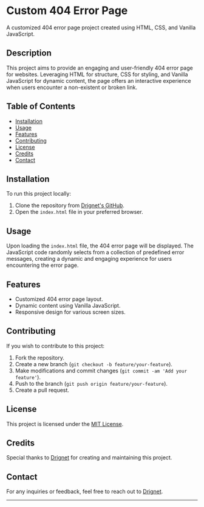 # Custom 404 Error Page

A customized 404 error page project created using HTML, CSS, and Vanilla JavaScript.

## Description

This project aims to provide an engaging and user-friendly 404 error page for websites. Leveraging HTML for structure, CSS for styling, and Vanilla JavaScript for dynamic content, the page offers an interactive experience when users encounter a non-existent or broken link.

## Table of Contents

- [Installation](#installation)
- [Usage](#usage)
- [Features](#features)
- [Contributing](#contributing)
- [License](#license)
- [Credits](#credits)
- [Contact](#contact)

## Installation

To run this project locally:

1. Clone the repository from [Drignet's GitHub](https://github.com/Drignet).
2. Open the `index.html` file in your preferred browser.

## Usage

Upon loading the `index.html` file, the 404 error page will be displayed. The JavaScript code randomly selects from a collection of predefined error messages, creating a dynamic and engaging experience for users encountering the error page.

## Features

- Customized 404 error page layout.
- Dynamic content using Vanilla JavaScript.
- Responsive design for various screen sizes.

## Contributing

If you wish to contribute to this project:

1. Fork the repository.
2. Create a new branch (`git checkout -b feature/your-feature`).
3. Make modifications and commit changes (`git commit -am 'Add your feature'`).
4. Push to the branch (`git push origin feature/your-feature`).
5. Create a pull request.

## License

This project is licensed under the [MIT License](LICENSE).

## Credits

Special thanks to [Drignet](https://github.com/Drignet) for creating and maintaining this project.

## Contact

For any inquiries or feedback, feel free to reach out to [Drignet](https://github.com/Drignet).

---